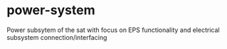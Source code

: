 # power-system
Power subsytem of the sat with focus on EPS functionality and electrical subsystem connection/interfacing
